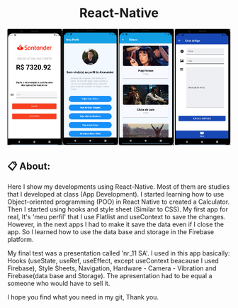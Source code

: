   <h1 align="center" href="#clipboard-about"> React-Native </h1>

  <p align="center">
    <img src="SomeApps.png" alt="SnakeGame"/>
  </p>

  ## :clipboard: About:
  Here I show my developments using React-Native. Most of them are studies that I developed at class (App Development). I started learning how to use Object-oriented programming (POO) in React Native to created a Calculator. Then I started using hooks and style sheet (Similar to CSS). My first app for real, It's 'meu perfil' that I use Flatlist and useContext to save the changes. However, in the next apps I had to make it save the data even if I close the app. So I learned how to use the data base and storage in the Firebase platform.

  My final test was a presentation called 'nr_11 SA'. I used in this app basically: Hooks (useState, useRef, useEffect, except useContext beacause I used Firebase), Style Sheets, Navigation, Hardware - Camera - Vibration and Firebase(data base and Storage). The apresentation had to be equal a someone who would have to sell it.
  
  I hope you find what you need in my git, Thank you.
